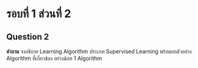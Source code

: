 # รอบที่ 1 ส่วนที่ 2

## Question 2

**คำถาม** จงอธิบาย Learning Algorithm ประเภท Supervised Learning พร้อมยกตัวอย่าง Algorithm ที่เกี่ยวข้อง อย่างน้อย 1 Algorithm
